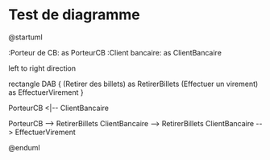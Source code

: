 # Test de diagramme

@startuml

:Porteur de CB: as PorteurCB
:Client bancaire: as ClientBancaire

left to right direction

rectangle DAB {
    (Retirer des billets) as RetirerBillets
    (Effectuer un virement) as EffectuerVirement
}

PorteurCB <|-- ClientBancaire

PorteurCB --> RetirerBillets
ClientBancaire --> RetirerBillets
ClientBancaire --> EffectuerVirement


@enduml


